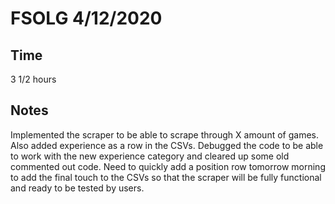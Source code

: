 # FSOLG 4/12/2020
## Time
3 1/2 hours
## Notes
Implemented the scraper to be able to scrape through X amount of games. Also added experience as a row in the CSVs. Debugged the code to be able to work with the new experience category and cleared up some old commented out code. Need to quickly add a position row tomorrow morning to add the final touch to the CSVs so that the scraper will be fully functional and ready to be tested by users.
